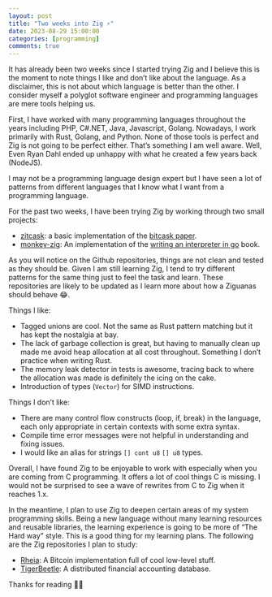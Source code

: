 ```yaml
---
layout: post
title: "Two weeks into Zig ⚡"
date: 2023-08-29 15:00:00
categories: [programming]
comments: true
---
```


It has already been two weeks since I started trying Zig and I believe this is the moment to note things I like and don’t like about the language. As a disclaimer, this is not about which language is better than the other. I consider myself a polyglot software engineer and programming languages are mere tools helping us.

<!--more-->

First, I have worked with many programming languages throughout the years including PHP, C#.NET, Java, Javascript, Golang. Nowadays, I work primarily with Rust, Golang, and Python. None of those tools is perfect and Zig is not going to be perfect either. That’s something I am well aware. Well, Even Ryan Dahl ended up unhappy with what he created a few years back (NodeJS).  

I may not be a programming language design expert but I have seen a lot of patterns from different languages that I know what I want from a programming language.

For the past two weeks, I have been trying Zig by working through two small projects:

- [zitcask](https://github.com/evanxg852000/zitcask): a basic implementation of the [bitcask paper](https://riak.com/assets/bitcask-intro.pdf).
- [monkey-zig](https://github.com/evanxg852000/monkey-zig): An implementation of the [writing an interpreter in go](https://interpreterbook.com/) book.

As you will notice on the Github repositories, things are not clean and tested as they should be. Given I am still learning Zig, I tend to try different patterns for the same thing just to feel the task and learn. These repositories are likely to be updated as I learn more about how a Ziguanas should behave 😂.

Things I like:

- Tagged unions are cool. Not the same as Rust pattern matching but it has kept the nostalgia at bay.
- The lack of garbage collection is great, but having to manually clean up made me avoid heap allocation at all cost throughout. Something I don’t practice when writing Rust.
- The memory leak detector in tests is awesome, tracing back to where the allocation was made is definitely the icing on the cake.
- Introduction of types (`Vector`) for SIMD instructions.

Things I don’t like:

- There are many control flow constructs (loop, if, break) in the language, each only appropriate in certain contexts with some extra syntax.
- Compile time error messages were not helpful in understanding and fixing issues.
- I would like an alias for strings  `[] cont u8` `[] u8` types.

Overall, I have found Zig to be enjoyable to work with especially when you are coming from C programming. It offers a lot of cool things C is missing. I would not be surprised to see a wave of rewrites from C to Zig when it reaches 1.x. 

In the meantime, I  plan to use Zig to deepen certain areas of my system programming skills. Being a new language without many learning resources and reusable libraries, the learning experience is going to be more of “The Hard way” style. This is a good thing for my learning plans. The following are the Zig repositories I plan to study:

- [Rheia](https://github.com/lithdew/rheia): A Bitcoin implementation full of cool low-level stuff.
- [TigerBeetle](https://github.com/tigerbeetle/tigerbeetle): A distributed financial accounting database.

Thanks for reading 👋🏾

